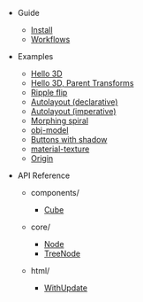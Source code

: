 -   Guide

    -   [Install](./install.md)
    -   [Workflows](/workflows.md)

-   Examples

    -   [Hello 3D](/examples/hello3d.md)
    -   [Hello 3D, Parent Transforms](/examples/hello3d-parent-transforms.md)
    -   [Ripple flip](/examples/ripple-flip.md)
    -   [Autolayout (declarative)](/examples/autolayout-declarative.md)
    -   [Autolayout (imperative)](/examples/autolayout-imperative.md)
    -   [Morphing spiral](/examples/spiral.md)
    -   [obj-model](/examples/obj-model.md)
    -   [Buttons with shadow](/examples/buttons-with-shadow.md)
    -   [material-texture](/examples/material-texture.md)
    -   [Origin](/examples/origin.md)

-   API Reference

    <!-- __API_AUTOGENERATED_BEGIN -->

    -   components/

        -   [Cube](/api/components/Cube.md)

    -   core/

        -   [Node](/api/core/Node.md)
        -   [TreeNode](/api/core/TreeNode.md)

    -   html/

        -   [WithUpdate](/api/html/WithUpdate.md)

    <!-- __API_AUTOGENERATED_END -->

<!-- -   [Miscellaneous Notes](/notes.md) -->
